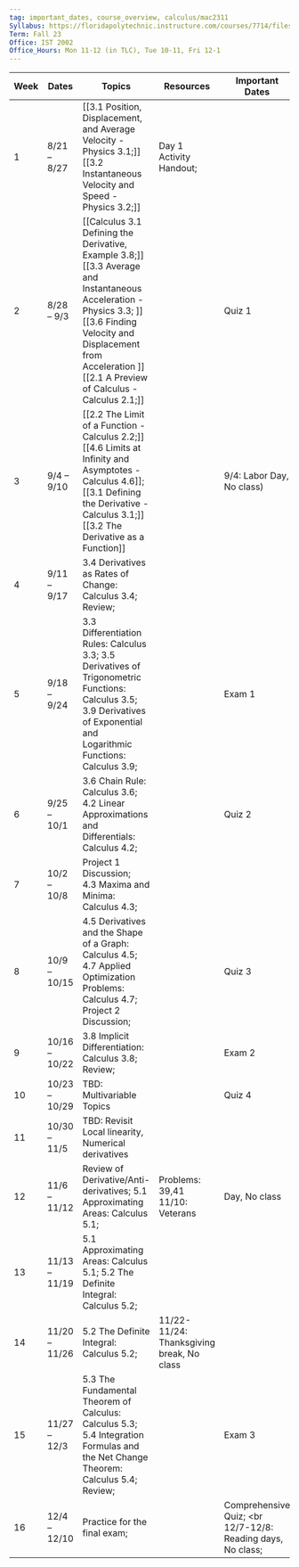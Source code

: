 ```yaml
---
tag: important_dates, course_overview, calculus/mac2311
Syllabus: https://floridapolytechnic.instructure.com/courses/7714/files/5875187?module_item_id=428651
Term: Fall 23
Office: IST 2002
Office_Hours: Mon 11-12 (in TLC), Tue 10-11, Fri 12-1
---
```





| Week | Dates         | Topics                                                                                                                                                                                                                                       | Resources                                 | Important Dates                                             |
| ---- | ------------- | -------------------------------------------------------------------------------------------------------------------------------------------------------------------------------------------------------------------------------------------- | ----------------------------------------- | ----------------------------------------------------------- |
| 1    | 8/21 – 8/27   | [[3.1 Position, Displacement, and Average Velocity - Physics 3.1;]]  <br>[[3.2 Instantaneous Velocity and Speed - Physics 3.2;]]                                                                                                             | Day 1 Activity Handout;                   |                                                             |
| 2    | 8/28 – 9/3    | [[Calculus 3.1 Defining the Derivative, Example 3.8;]]<br> [[3.3 Average and Instantaneous Acceleration - Physics 3.3;  ]]<br>[[3.6 Finding Velocity and Displacement from Acceleration ]] <br>[[2.1 A Preview of Calculus - Calculus 2.1;]] |                                           | Quiz 1                                                      |
| 3    | 9/4 – 9/10    | [[2.2 The Limit of a Function - Calculus 2.2;]] <br>[[4.6 Limits at Infinity and Asymptotes - Calculus 4.6]];  <br>[[3.1 Defining the Derivative - Calculus 3.1;]] [[3.2 The Derivative as a Function]]<br>                     |                                           | 9/4: Labor Day, No class)                                   |
| 4    | 9/11 – 9/17   | 3.4 Derivatives as Rates of Change: Calculus 3.4;  <br>Review;                                                                                                                                                                               |                                           |                                                             |
| 5    | 9/18 – 9/24   | 3.3 Differentiation Rules: Calculus 3.3; 3.5 Derivatives of Trigonometric Functions: Calculus 3.5;  <br>3.9 Derivatives of Exponential and Logarithmic Functions: Calculus 3.9;                                                              |                                           | Exam 1                                                      |
| 6    | 9/25 – 10/1   | 3.6 Chain Rule: Calculus 3.6; 4.2 Linear Approximations and Differentials: Calculus 4.2;                                                                                                                                                     |                                           | Quiz 2                                                      |
| 7    | 10/2 – 10/8   | Project 1 Discussion;<br>4.3 Maxima and Minima: Calculus 4.3;                                                                                                                                                                                |                                           |                                                             |
| 8    | 10/9 – 10/15  | 4.5 Derivatives and the Shape of a Graph: <br>Calculus 4.5;<br>4.7 Applied Optimization Problems: <br> Calculus 4.7; <br>Project 2 Discussion;                                                                                               |                                           | Quiz 3                                                      |
| 9    | 10/16 – 10/22 | 3.8 Implicit Differentiation: Calculus 3.8; <br>Review;                                                                                                                                                                                      |                                           | Exam 2                                                      |
| 10   | 10/23 – 10/29 | TBD: Multivariable Topics                                                                                                                                                                                                                    |                                           | Quiz 4                                                      |
| 11   | 10/30 – 11/5  | TBD: Revisit Local linearity, Numerical derivatives                                                                                                                                                                                          |                                           |                                                             |
| 12   | 11/6 – 11/12  | Review of Derivative/Anti-derivatives; 5.1 Approximating Areas: Calculus 5.1;                                                                                                                                                                | Problems: 39,41 11/10: Veterans           | Day, No class                                               |
| 13   | 11/13 – 11/19 | 5.1 Approximating Areas: Calculus 5.1; 5.2 The Definite Integral: Calculus 5.2;                                                                                                                                                              |                                           |                                                             |
| 14   | 11/20 – 11/26 | 5.2 The Definite Integral: Calculus 5.2;                                                                                                                                                                                                     | 11/22-11/24: Thanksgiving break, No class |                                                             |
| 15   | 11/27 – 12/3  | 5.3 The Fundamental Theorem of Calculus: Calculus 5.3;  <br>5.4 Integration Formulas and the Net Change Theorem: Calculus 5.4; Review;                                                                                                       |                                           | Exam 3                                                      |
| 16   | 12/4 – 12/10  | Practice for the final exam;                                                                                                                                                                                                                 |                                           | Comprehensive Quiz;  <br 12/7-12/8: Reading days, No class; |
